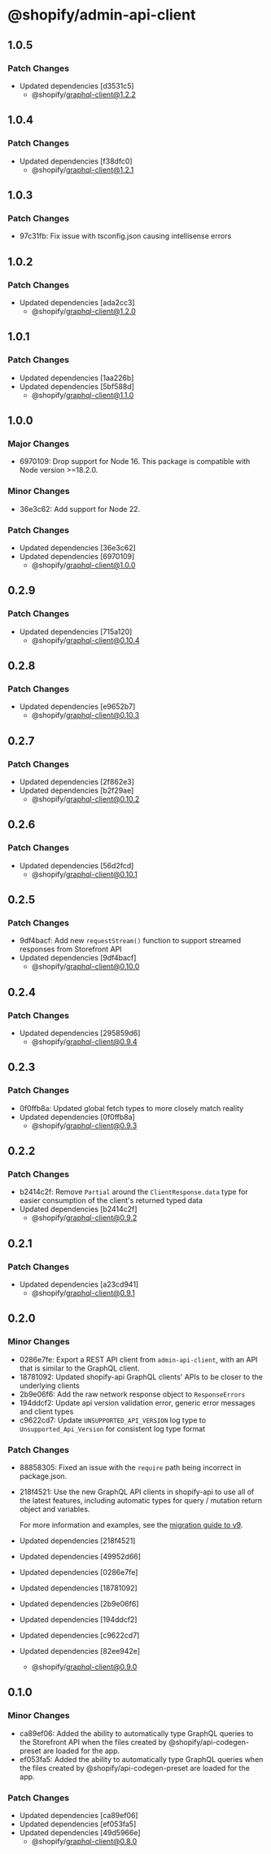 # @shopify/admin-api-client

## 1.0.5

### Patch Changes

- Updated dependencies [d3531c5]
  - @shopify/graphql-client@1.2.2

## 1.0.4

### Patch Changes

- Updated dependencies [f38dfc0]
  - @shopify/graphql-client@1.2.1

## 1.0.3

### Patch Changes

- 97c31fb: Fix issue with tsconfig.json causing intellisense errors

## 1.0.2

### Patch Changes

- Updated dependencies [ada2cc3]
  - @shopify/graphql-client@1.2.0

## 1.0.1

### Patch Changes

- Updated dependencies [1aa226b]
- Updated dependencies [5bf588d]
  - @shopify/graphql-client@1.1.0

## 1.0.0

### Major Changes

- 6970109: Drop support for Node 16. This package is compatible with Node version >=18.2.0.

### Minor Changes

- 36e3c62: Add support for Node 22.

### Patch Changes

- Updated dependencies [36e3c62]
- Updated dependencies [6970109]
  - @shopify/graphql-client@1.0.0

## 0.2.9

### Patch Changes

- Updated dependencies [715a120]
  - @shopify/graphql-client@0.10.4

## 0.2.8

### Patch Changes

- Updated dependencies [e9652b7]
  - @shopify/graphql-client@0.10.3

## 0.2.7

### Patch Changes

- Updated dependencies [2f862e3]
- Updated dependencies [b2f29ae]
  - @shopify/graphql-client@0.10.2

## 0.2.6

### Patch Changes

- Updated dependencies [56d2fcd]
  - @shopify/graphql-client@0.10.1

## 0.2.5

### Patch Changes

- 9df4bacf: Add new `requestStream()` function to support streamed responses from Storefront API
- Updated dependencies [9df4bacf]
  - @shopify/graphql-client@0.10.0

## 0.2.4

### Patch Changes

- Updated dependencies [295859d6]
  - @shopify/graphql-client@0.9.4

## 0.2.3

### Patch Changes

- 0f0ffb8a: Updated global fetch types to more closely match reality
- Updated dependencies [0f0ffb8a]
  - @shopify/graphql-client@0.9.3

## 0.2.2

### Patch Changes

- b2414c2f: Remove `Partial` around the `ClientResponse.data` type for easier consumption of the client's returned typed data
- Updated dependencies [b2414c2f]
  - @shopify/graphql-client@0.9.2

## 0.2.1

### Patch Changes

- Updated dependencies [a23cd941]
  - @shopify/graphql-client@0.9.1

## 0.2.0

### Minor Changes

- 0286e7fe: Export a REST API client from `admin-api-client`, with an API that is similar to the GraphQL client.
- 18781092: Updated shopify-api GraphQL clients' APIs to be closer to the underlying clients
- 2b9e06f6: Add the raw network response object to `ResponseErrors`
- 194ddcf2: Update api version validation error, generic error messages and client types
- c9622cd7: Update `UNSUPPORTED_API_VERSION` log type to `Unsupported_Api_Version` for consistent log type format

### Patch Changes

- 88858305: Fixed an issue with the `require` path being incorrect in package.json.
- 218f4521: Use the new GraphQL API clients in shopify-api to use all of the latest features, including automatic types for query / mutation return object and variables.

  For more information and examples, see the [migration guide to v9](../../apps/shopify-api/docs/migrating-to-v9.md#using-the-new-clients).

- Updated dependencies [218f4521]
- Updated dependencies [49952d66]
- Updated dependencies [0286e7fe]
- Updated dependencies [18781092]
- Updated dependencies [2b9e06f6]
- Updated dependencies [194ddcf2]
- Updated dependencies [c9622cd7]
- Updated dependencies [82ee942e]
  - @shopify/graphql-client@0.9.0

## 0.1.0

### Minor Changes

- ca89ef06: Added the ability to automatically type GraphQL queries to the Storefront API when the files created by @shopify/api-codegen-preset are loaded for the app.
- ef053fa5: Added the ability to automatically type GraphQL queries when the files created by @shopify/api-codegen-preset are loaded for the app.

### Patch Changes

- Updated dependencies [ca89ef06]
- Updated dependencies [ef053fa5]
- Updated dependencies [49d5966e]
  - @shopify/graphql-client@0.8.0
